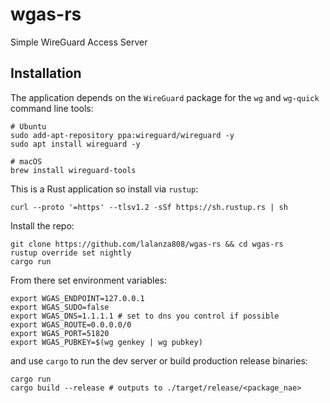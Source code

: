 # wgas-rs

Simple WireGuard Access Server


## Installation

The application depends on the `WireGuard` package for the `wg` and `wg-quick` command line tools:

```
# Ubuntu
sudo add-apt-repository ppa:wireguard/wireguard -y
sudo apt install wireguard -y

# macOS
brew install wireguard-tools
```

This is a Rust application so install via `rustup`:

```
curl --proto '=https' --tlsv1.2 -sSf https://sh.rustup.rs | sh
```


Install the repo:

```
git clone https://github.com/lalanza808/wgas-rs && cd wgas-rs
rustup override set nightly
cargo run
```


From there set environment variables:

```
export WGAS_ENDPOINT=127.0.0.1
export WGAS_SUDO=false
export WGAS_DNS=1.1.1.1 # set to dns you control if possible
export WGAS_ROUTE=0.0.0.0/0
export WGAS_PORT=51820
export WGAS_PUBKEY=$(wg genkey | wg pubkey)
```

and use `cargo` to run the dev server or build production release binaries:

```
cargo run
cargo build --release # outputs to ./target/release/<package_nae>
```
